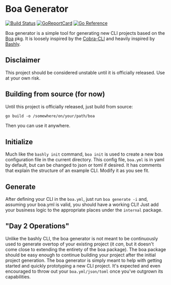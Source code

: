 # Boa Generator

[![Build Status](https://github.com/j2udev/boa-cli/actions/workflows/go.yml/badge.svg)](https://github.com/j2udev/boa-cli/actions/workflows/go.yml)
[![GoReportCard](https://goreportcard.com/badge/github.com/j2udev/boa-cli)](https://goreportcard.com/report/github.com/j2udev/boa-cli)
[![Go Reference](https://pkg.go.dev/badge/github.com/j2udev/boa-cli.svg)](https://pkg.go.dev/github.com/j2udev/boa-cli)

Boa generator is a simple tool for generating new CLI projects based on the
[Boa](https://github.com/j2udev/boa) pkg. It is loosely inspired by the
[Cobra-CLI](https://github.com/spf13/cobra-cli/tree/main) and heavily inspired
by [Bashly](https://github.com/DannyBen/bashly).

## Disclaimer

This project should be considered unstable until it is officially released. Use
at your own risk.

## Building from source (for now)

Until this project is officially released, just build from source:

```txt
go build -o /somewhere/on/your/path/boa
```

Then you can use it anywhere.

## Initialize

Much like the `bashly init` command, `boa init` is used to create a new boa
configuration file in the current directory. This config file, `boa.yml` is in
yaml by default, but can be changed to json or toml if desired. It has comments
that explain the structure of an example CLI. Modify it as you see fit.

## Generate

After defining your CLI in the `boa.yml`, just run `boa generate -i` and,
assuming your boa.yml is valid, you should have a working CLI! Just add your
business logic to the appropriate places under the `internal` package.

## "Day 2 Operations"

Unlike the bashly CLI, the boa generator is not meant to be continuously used to
generate overtop of your existing project (it _can_, but it doesn't come close
to extending the entirety of the boa package). The boa package should be easy
enough to continue building your project after the initial project generation.
The boa generator is simply meant to help with getting started and quickly
prototyping a new CLI project. It's expected and even encouraged to throw out
your `boa.yml/json/toml` once you've outgrown its capabilities.
